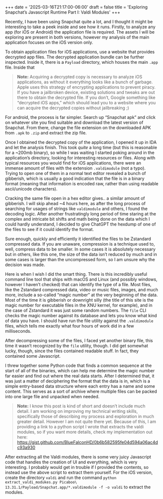 +++
date = '2025-03-16T21:17:00-06:00'
draft = false
title = 'Exploring Snapchat’s Javascript Runtime Part I: Valdi Modules'
+++

Recently, I have been using Snapchat quite a lot, and I thought it might be interesting to take a peek inside and see how it runs. Firstly, to analyze any app (for iOS or Android) the application file is required. The assets I will be exploring are present in both versions, however my analysis of the main application focuses on the iOS version only.

To obtain application files for iOS applications, use a website that provides decrypted app files. The decrypted application bundle can be further inspected. Inside it, there is a `Payload` directory, which houses the main `.app` file. Inside that 

> **Note:** Acquiring a decrypted copy is necessary to analyze iOS applications, as without it everything looks like a bunch of garbage. Apple uses this strategy of encrypting applications to prevent piracy. If you have a jailbroken device, existing solutions and tweaks are out there to obtain the decrypted file. If you don’t, Google something like “decrypted iOS apps,” which should lead you to a website where you can acquire the decrypted copies without jailbreaking ;)

For android, the process is far simpler. Search up “Snapchat apk” and click on whatever site you find suitable and download the latest version of Snapchat. From there, change the file extension on the downloaded APK from `.apk` to `.zip` and extract the zip file.

Once I obtained the decrypted copy of the application, I opened it up in IDA and let the analysis finish. This took *quite* a long time (but this is reasonable for a ~200mb binary), so while I was waiting I started poking around in the application’s directory, looking for interesting resources or files. Along with typical resources you would find for iOS applications, there were an immense amount of files with the extension `.valdimodule` (not a typo). Trying to open one of them in a normal text editor revealed a bunch of gibberish, which is usually a good indication that the file is in a binary format (meaning that information is encoded raw, rather than using readable ascii/unicode characters).

Cracking the same file open in a hex editor gives.. a similar amount of gibberish. I will skip ahead ~4 hours here, as after the long process of searching for usages of strings like `valdimodule` and others, I found the decoding logic. After another frustratingly long period of time staring at the complex and intricate bit shifts and math being done on the data which I could hardly understand, I decided to give ChatGPT the hexdump of one of the files to see if it could identify the format.

Sure enough, quickly and efficiently it identified the files to be Zstandard compressed data. If you are unaware, compression is a technique used to, well, compress data to be smaller. In some cases it is absolutely necessary but in others, like this one, the size of the data isn’t reduced by much and in some cases is larger than the uncompressed form, so I am unsure why the decision was made.

Here is when I wish I did the smart thing. There is this incredibly useful command line tool that ships with macOS and Linux (and possibly windows, however I haven’t checked) that can identify the type of a file. Most files, like the Zstandard compressed data, video or music files, images, and much more, include a so-called “magic number” at the very beginning of the data. Most of the time it is gibberish or downright silly (the title of this site is the magic number for executable files in the XNU kernel, for example), and in the case of Zstandard it was just some random numbers. The `file` CLI checks the magic number against its database and lets you know what kind of data you have. I should have run the file utility against the `.valdimodule` files, which tells me exactly what four hours of work did in a few milliseconds.

After decompressing some of the files, I faced yet another binary file, this time it wasn’t recognized by the `file` utility, though. I did get somewhat lucky, though, since the files contained readable stuff. In fact, they contained some Javascript.

I threw together some Python code that finds a common sequence at the start of all of the binaries, which can help me determine the magic number far easier and find out where the real data starts. After I determined that, it was just a matter of deciphering the format that the data is in, which is a simple entry-based data structure where each entry has a name and some content. This serves as a sort of archive where multiple files can be packed into one large file and unpacked when needed.

> **Note:** I know this post is kind of short and doesn’t include much detail. I am working on improving my technical writing skills, specifically those of describing my process and exploration in much greater detail. However I am not quite there yet. Because of this, I am providing a link to a python script I wrote that extracts the valdi modules, so if you want more details, check my implementation out here: https://gist.github.com/BlueFalconHD/0b6b582595fe04d594a06ac4dc93a930

After extracting all the Valdi modules, there is some very juicy Javascript code that handles the creation of UI and everything, which is very interesting. I probably would get in trouble if I  provided the contents, so instead use the above script to extract them yourself. For the iOS version, create the directory `valdi` and run the command `python extract_valdi_modukes.py Picaboo\ 13.31.1/Payload/Snapchat.app/*.valdimodule -f -o valdi` to extract the modules.
